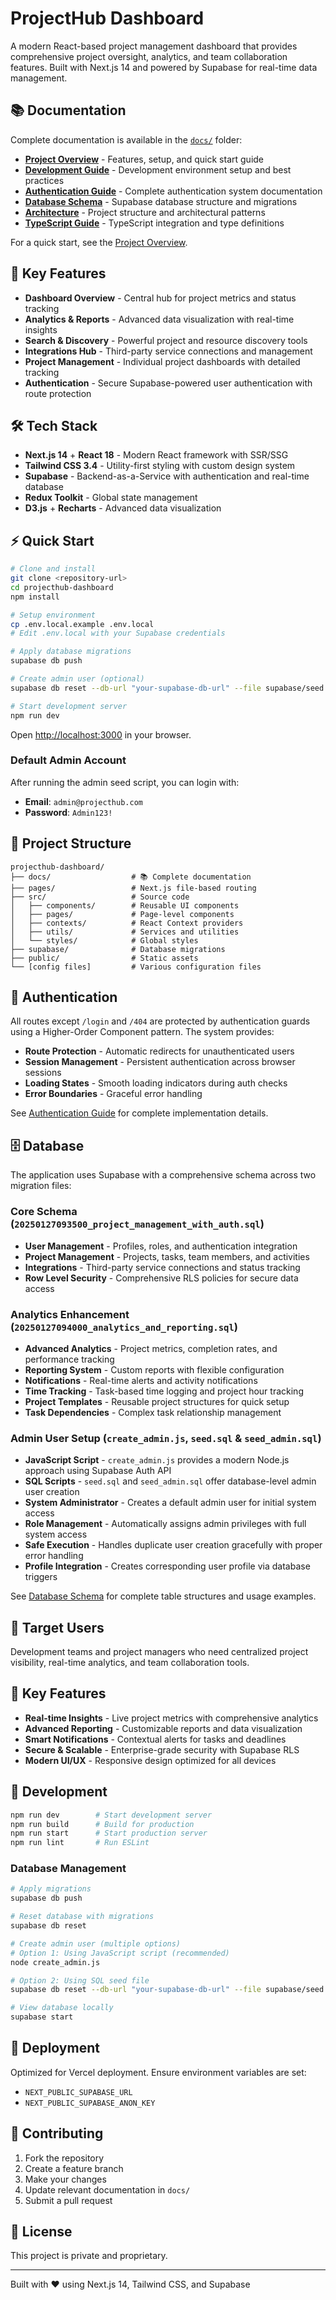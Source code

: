 # ProjectHub Dashboard

A modern React-based project management dashboard that provides comprehensive project oversight, analytics, and team collaboration features. Built with Next.js 14 and powered by Supabase for real-time data management.

## 📚 Documentation

Complete documentation is available in the [`docs/`](./docs/) folder:

- **[Project Overview](./docs/PROJECT_OVERVIEW.md)** - Features, setup, and quick start guide
- **[Development Guide](./docs/DEVELOPMENT.md)** - Development environment setup and best practices
- **[Authentication Guide](./docs/AUTHENTICATION.md)** - Complete authentication system documentation
- **[Database Schema](./docs/DATABASE.md)** - Supabase database structure and migrations
- **[Architecture](./docs/ARCHITECTURE.md)** - Project structure and architectural patterns
- **[TypeScript Guide](./docs/TYPESCRIPT.md)** - TypeScript integration and type definitions

For a quick start, see the [Project Overview](./docs/PROJECT_OVERVIEW.md).

## 🚀 Key Features

- **Dashboard Overview** - Central hub for project metrics and status tracking
- **Analytics & Reports** - Advanced data visualization with real-time insights
- **Search & Discovery** - Powerful project and resource discovery tools
- **Integrations Hub** - Third-party service connections and management
- **Project Management** - Individual project dashboards with detailed tracking
- **Authentication** - Secure Supabase-powered user authentication with route protection

## 🛠️ Tech Stack

- **Next.js 14** + **React 18** - Modern React framework with SSR/SSG
- **Tailwind CSS 3.4** - Utility-first styling with custom design system
- **Supabase** - Backend-as-a-Service with authentication and real-time database
- **Redux Toolkit** - Global state management
- **D3.js** + **Recharts** - Advanced data visualization

## ⚡ Quick Start

```bash
# Clone and install
git clone <repository-url>
cd projecthub-dashboard
npm install

# Setup environment
cp .env.local.example .env.local
# Edit .env.local with your Supabase credentials

# Apply database migrations
supabase db push

# Create admin user (optional)
supabase db reset --db-url "your-supabase-db-url" --file supabase/seed.sql

# Start development server
npm run dev
```

Open [http://localhost:3000](http://localhost:3000) in your browser.

### Default Admin Account
After running the admin seed script, you can login with:
- **Email**: `admin@projecthub.com`
- **Password**: `Admin123!`

## 📁 Project Structure

```
projecthub-dashboard/
├── docs/                  # 📚 Complete documentation
├── pages/                 # Next.js file-based routing
├── src/                   # Source code
│   ├── components/        # Reusable UI components
│   ├── pages/             # Page-level components
│   ├── contexts/          # React Context providers
│   ├── utils/             # Services and utilities
│   └── styles/            # Global styles
├── supabase/              # Database migrations
├── public/                # Static assets
└── [config files]         # Various configuration files
```

## 🔐 Authentication

All routes except `/login` and `/404` are protected by authentication guards using a Higher-Order Component pattern. The system provides:

- **Route Protection** - Automatic redirects for unauthenticated users
- **Session Management** - Persistent authentication across browser sessions  
- **Loading States** - Smooth loading indicators during auth checks
- **Error Boundaries** - Graceful error handling

See [Authentication Guide](./docs/AUTHENTICATION.md) for complete implementation details.

## 🗄️ Database

The application uses Supabase with a comprehensive schema across two migration files:

### Core Schema (`20250127093500_project_management_with_auth.sql`)
- **User Management** - Profiles, roles, and authentication integration
- **Project Management** - Projects, tasks, team members, and activities
- **Integrations** - Third-party service connections and status tracking
- **Row Level Security** - Comprehensive RLS policies for secure data access

### Analytics Enhancement (`20250127094000_analytics_and_reporting.sql`)
- **Advanced Analytics** - Project metrics, completion rates, and performance tracking
- **Reporting System** - Custom reports with flexible configuration
- **Notifications** - Real-time alerts and activity notifications
- **Time Tracking** - Task-based time logging and project hour tracking
- **Project Templates** - Reusable project structures for quick setup
- **Task Dependencies** - Complex task relationship management

### Admin User Setup (`create_admin.js`, `seed.sql` & `seed_admin.sql`)
- **JavaScript Script** - `create_admin.js` provides a modern Node.js approach using Supabase Auth API
- **SQL Scripts** - `seed.sql` and `seed_admin.sql` offer database-level admin user creation
- **System Administrator** - Creates a default admin user for initial system access
- **Role Management** - Automatically assigns admin privileges with full system access
- **Safe Execution** - Handles duplicate user creation gracefully with proper error handling
- **Profile Integration** - Creates corresponding user profile via database triggers

See [Database Schema](./docs/DATABASE.md) for complete table structures and usage examples.

## 🎯 Target Users

Development teams and project managers who need centralized project visibility, real-time analytics, and team collaboration tools.

## 🔑 Key Features

- **Real-time Insights** - Live project metrics with comprehensive analytics
- **Advanced Reporting** - Customizable reports and data visualization  
- **Smart Notifications** - Contextual alerts for tasks and deadlines
- **Secure & Scalable** - Enterprise-grade security with Supabase RLS
- **Modern UI/UX** - Responsive design optimized for all devices

## 🧪 Development

```bash
npm run dev        # Start development server
npm run build      # Build for production  
npm run start      # Start production server
npm run lint       # Run ESLint
```

### Database Management

```bash
# Apply migrations
supabase db push

# Reset database with migrations
supabase db reset

# Create admin user (multiple options)
# Option 1: Using JavaScript script (recommended)
node create_admin.js

# Option 2: Using SQL seed file
supabase db reset --db-url "your-supabase-db-url" --file supabase/seed.sql

# View database locally
supabase start
```

## 🚀 Deployment

Optimized for Vercel deployment. Ensure environment variables are set:
- `NEXT_PUBLIC_SUPABASE_URL`
- `NEXT_PUBLIC_SUPABASE_ANON_KEY`

## 🤝 Contributing

1. Fork the repository
2. Create a feature branch
3. Make your changes
4. Update relevant documentation in `docs/`
5. Submit a pull request

## 📄 License

This project is private and proprietary.

---

Built with ❤️ using Next.js 14, Tailwind CSS, and Supabase
